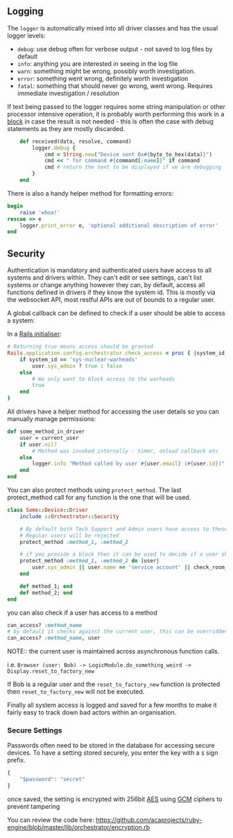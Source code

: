 
## Logging

The `logger` is automatically mixed into all driver classes and has the usual logger levels:
* `debug`: use debug often for verbose output - not saved to log files by default
* `info`: anything you are interested in seeing in the log file
* `warn`: something might be wrong, possibly worth investigation.
* `error`: something went wrong, definitely worth investigation
* `fatal`: something that should never go wrong, went wrong. Requires immediate investigation / resolution

If text being passed to the logger requires some string manipulation or other processor intensive operation, it is probably worth performing this work in a [block](http://www.eriktrautman.com/posts/ruby-explained-blocks-procs-and-lambdas-aka-closures) in case the result is not needed - this is often the case with debug statements as they are mostly discarded.

```ruby
    def received(data, resolve, command)
        logger.debug {
            cmd = String.new("Device sent 0x#{byte_to_hex(data)}")
            cmd << " for command #{command[:name]}" if command
            cmd # return the text to be displayed if we are debugging
        }
    end
```

There is also a handy helper method for formatting errors:

```ruby
begin
    raise 'whoa!'
rescue => e
    logger.print_error e, 'optional additional description of error'
end
```

## Security

Authentication is mandatory and authenticated users have access to all systems and drivers within. They can't edit or see settings, can't list systems or change anything however they can, by default, access all functions defined in drivers if they know the system id. This is mostly via the websocket API, most restful APIs are out of bounds to a regular user.

A global callback can be defined to check if a user should be able to access a system:

In a [Rails initialiser](http://guides.rubyonrails.org/configuring.html#using-initializer-files):
```ruby
# Returning true means access should be granted
Rails.application.config.orchestrator.check_access = proc { |system_id, user|
    if system_id == 'sys-nuclear-warheads'
        user.sys_admin ? true : false
    else
        # We only want to block access to the warheads
        true
    end
}
```

All drivers have a helper method for accessing the user details so you can manually manage permissions:

```ruby
def some_method_in_driver
    user = current_user
    if user.nil?
        # Method was invoked internally - timer, onload callback etc
    else
        logger.info "Method called by user #{user.email} (#{user.id})"
    end
end
```

You can also protect methods using `protect_method`. The last protect_method call for any function is the one that will be used.

```ruby
class Some::Device::Driver
    include ::Orchestrator::Security

    # By default both Tech Support and Admin users have access to these methods
    # Regular users will be rejected
    protect_method :method_1, :method_2

    # if you provide a block then it can be used to decide if a user should have access
    protect_method :method_1, :method_2 do |user|
        user.sys_admin || user.name == 'service account' || check_room_bookings(user)
    end

    def method_1; end
    def method_2; end
end
```

you can also check if a user has access to a method

```ruby
can_access? :method_name
# by default it checks against the current user, this can be overridden
can_access? :method_name, user
```

NOTE:: the current user is maintained across asynchronous function calls.

i.e. `Browser (user: Bob) -> LogicModule.do_something_weird -> Display.reset_to_factory_new`

If Bob is a regular user and the `reset_to_factory_new` function is protected then `reset_to_factory_new` will not be executed.

Finally all system access is logged and saved for a few months to make it fairly easy to track down bad actors within an organisation.

### Secure Settings

Passwords often need to be stored in the database for accessing secure devices. To have a setting stored securely, you enter the key with a `$` sign prefix.

```javascript
{
    "$password": "secret"
}
```

once saved, the setting is encrypted with 256bit [AES](https://en.wikipedia.org/wiki/Advanced_Encryption_Standard) using [GCM](https://en.wikipedia.org/wiki/Galois/Counter_Mode) ciphers to prevent tampering

You can review the code here: https://github.com/acaprojects/ruby-engine/blob/master/lib/orchestrator/encryption.rb